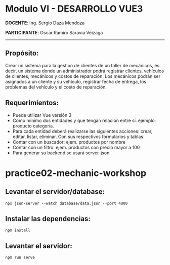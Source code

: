# Modulo VI **- DESARROLLO VUE3**

**DOCENTE**: Ing. Sergio Daza Mendoza

**PARTICIPANTE**: Oscar Ramiro Saravia Veizaga

---

## Propósito:

Crear un sistema para la gestion de clientes de un taller de mecánicos, es decir, un sistema donde un administrador podrá registrar clientes, vehículos de clientes, mecánicos y costos de reparación. Los mecánicos podrán ser asignados a un cliente y su vehículo, registrar fecha de entrega, los problemas del vehículo y el costo de reparación.

## Requerimientos:

- Puede utilizar Vue versión 3
- Como mínimo dos entidades y que tengan relación entre sí. ejemplo: producto categoría.
- Para cada entidad deberá realizarse las siguientes acciones: crear, editar, listar, eliminar. Con sus respectivos formularios y tablas
- Contar con un buscador: ejem. productos por nombre
- Contar con un filtro: ejem. productos con precio mayor a 100
- Para generar su backend se usará server-json.

# practice02-mechanic-workshop

## Levantar el servidor/database: 
```
npx json-server --watch database/data.json --port 4000
```

## Instalar las dependencias:
```
npm install
```

## Levantar el servidor: 
```
npm run serve
```